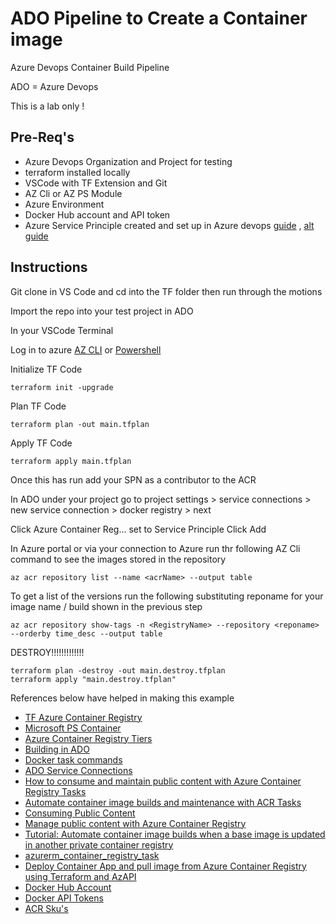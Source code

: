 # ADO Pipeline to Create a Container image
Azure Devops Container Build Pipeline

ADO = Azure Devops

This is a lab only !

## Pre-Req's

* Azure Devops Organization and Project for testing
* terraform installed locally
* VSCode with TF Extension and Git
* AZ Cli or AZ PS Module 
* Azure Environment 
* Docker Hub account and API token 
* Azure Service Principle created  and set up in Azure devops [guide](https://learn.microsoft.com/en-us/azure/devops/integrate/get-started/authentication/service-principal-managed-identity?view=azure-devops) , [alt guide](https://learn.microsoft.com/en-us/cli/azure/create-an-azure-service-principal-azure-cli)

## Instructions

Git clone in VS Code and cd into the TF folder then run through the motions

Import the repo into your test project in ADO





In your VSCode Terminal 

Log in to azure [AZ CLI](https://learn.microsoft.com/en-us/cli/azure/authenticate-azure-cli) or [Powershell](https://learn.microsoft.com/en-us/powershell/azure/authenticate-azureps?view=azps-10.1.0)

Initialize TF Code

    terraform init -upgrade

Plan TF Code

    terraform plan -out main.tfplan

Apply TF Code

    terraform apply main.tfplan


Once this has run add your SPN as a contributor to the ACR

In ADO under your project go to project settings > service connections > new service connection > docker registry > next

Click Azure Container Reg... set to Service Principle Click Add 








In Azure portal or via your connection to Azure run thr following AZ Cli command to see the images stored in the repository

    az acr repository list --name <acrName> --output table

To get a list of the versions run the following substituting reponame for your image name / build shown in the previous step

    az acr repository show-tags -n <RegistryName> --repository <reponame> --orderby time_desc --output table


DESTROY!!!!!!!!!!!!!

    terraform plan -destroy -out main.destroy.tfplan
    terraform apply "main.destroy.tfplan"

References below have helped in making this example 
* [TF Azure Container Registry](https://registry.terraform.io/providers/hashicorp/azurerm/latest/docs/resources/container_registry)
* [Microsoft PS Container](https://hub.docker.com/_/microsoft-powershell)
* [Azure Container Registry Tiers](https://learn.microsoft.com/en-us/azure/container-registry/container-registry-skus)
* [Building in ADO](https://learn.microsoft.com/en-us/azure/devops/pipelines/ecosystems/containers/build-image?view=azure-devops)
* [Docker task commands](https://learn.microsoft.com/en-us/azure/devops/pipelines/tasks/reference/docker-v2?view=azure-pipelines&tabs=yaml)
* [ADO Service Connections](https://learn.microsoft.com/en-us/azure/devops/pipelines/library/service-endpoints?view=azure-devops&tabs=yaml#docker-registry-service-connection)
* [How to consume and maintain public content with Azure Container Registry Tasks](https://learn.microsoft.com/en-us/azure/container-registry/tasks-consume-public-content)
* [Automate container image builds and maintenance with ACR Tasks](https://learn.microsoft.com/en-us/azure/container-registry/container-registry-tasks-overview)
* [Consuming Public Content](https://opencontainers.org/posts/blog/2020-10-30-consuming-public-content/)
* [Manage public content with Azure Container Registry](https://learn.microsoft.com/en-us/azure/container-registry/buffer-gate-public-content?tabs=azure-cli)
* [Tutorial: Automate container image builds when a base image is updated in another private container registry](https://learn.microsoft.com/en-us/azure/container-registry/container-registry-tutorial-private-base-image-update)
* [azurerm_container_registry_task](https://registry.terraform.io/providers/hashicorp/azurerm/latest/docs/resources/container_registry_task)
* [Deploy Container App and pull image from Azure Container Registry using Terraform and AzAPI](https://thomasthornton.cloud/2022/12/15/deploy-container-app-and-pull-image-from-azure-container-registry-using-terraform-and-azapi/)
* [Docker Hub Account](https://docs.docker.com/docker-hub/download-rate-limit/#how-do-i-authenticate-pull-requests)
* [Docker API Tokens](https://docs.docker.com/docker-hub/access-tokens/)
* [ACR Sku's](https://learn.microsoft.com/en-us/azure/container-registry/container-registry-skus)